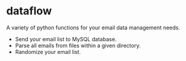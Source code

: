 # dataflow
A variety of python functions for your email data management needs.

- Send your email list to MySQL database.
- Parse all emails from files within a given directory.
- Randomize your email list.
